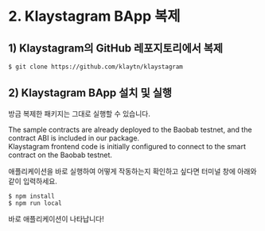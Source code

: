 # 2. Klaystagram BApp 복제 <a id="2-clone-klaystagram-bapp"></a>

## 1\) Klaystagram의 GitHub 레포지토리에서 복제 <a id="1-clone-klaystagram-repository"></a>

```text
$ git clone https://github.com/klaytn/klaystagram
```

## 2\) Klaystagram BApp 설치 및 실행 <a id="2-install-run-klaystagram-bapp"></a>

방금 복제한 패키지는 그대로 실행할 수 있습니다.

The sample contracts are already deployed to the Baobab testnet, and the contract ABI is included in our package.  
Klaystagram frontend code is initially configured to connect to the smart contract on the Baobab testnet.

애플리케이션을 바로 실행하여 어떻게 작동하는지 확인하고 싶다면 터미널 창에 아래와 같이 입력하세요.

```text
$ npm install
$ npm run local
```

바로 애플리케이션이 나타납니다!

